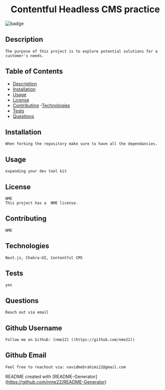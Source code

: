 
<h1 align="center">Contentful Headless CMS practice </h1>

![badge](https://img.shields.io/badge/license-NME-blue)<br />

## Description
	The purpose of this project is to explore potential solutions for a customer's needs. 

## Table of Contents
- [Description](#description)
- [Installation](#installation)
- [Usage](#usage)
- [License](#license)
- [Contributing](#contributing)
-[Technologies](#technologies)
- [Tests](#tests)
- [Questions](#questions)

## Installation
    When forking the repository make sure to have all the dependancies.

## Usage
    expanding your dev tool kit

## License
    NME
    This project has a  NME license.

## Contributing
    NME

## Technologies
    Next.js, Chakra-UI, Contentful CMS

## Tests
    yes

## Questions
    Reach out via email
    
## Github Username

    Follow me on Github: [nme22] ((https://github.com/nme22))

## Github Email
	Feel free to reachout via: navidmebrahimi22@gmail.com
	
README created with [README-Generator] (https://github.com/nme22/README-Generator)
	